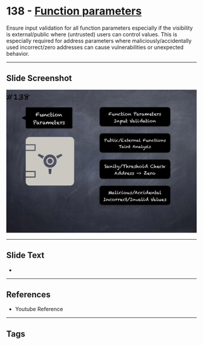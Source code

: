# 138 - [Function parameters](Function%20parameters.md)
Ensure input validation for all function parameters especially if the visibility is external/public where (untrusted) users can control values. This is especially required for address parameters where maliciously/accidentally used incorrect/zero addresses can cause vulnerabilities or unexpected behavior.
___
## Slide Screenshot
![0138.png](../../images/pitfalls_and_best_practices201/138.png)
___
## Slide Text
- 
___
## References
- Youtube Reference
___
## Tags